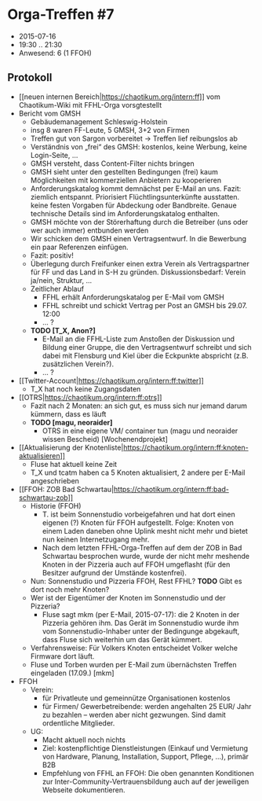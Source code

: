 # Orga-Treffen #7
* 2015-07-16
* 19:30 .. 21:30
* Anwesend: 6 (1 FFOH)

## Protokoll

* [[neuen internen Bereich|https://chaotikum.org/intern:ff]] vom Chaotikum-Wiki mit FFHL-Orga vorsgtestellt
* Bericht vom GMSH
  * Gebäudemanagement Schleswig-Holstein
  * insg 8 waren FF-Leute, 5 GMSH, 3+2 von Firmen
  * Treffen gut von Sargon vorbereitet → Treffen lief reibungslos ab
  * Verständnis von „frei“ des GMSH: kostenlos, keine Werbung, keine Login-Seite, ...
  * GMSH versteht, dass Content-Filter nichts bringen
  * GMSH sieht unter den gestellten Bedingungen (frei) kaum Möglichkeiten mit kommerziellen Anbietern zu kooperieren
  * Anforderungskatalog kommt demnächst per E-Mail an uns. Fazit: ziemlich entspannt. Priorisiert Flüchtlingsunterkünfte ausstatten. keine festen Vorgaben für Abdeckung oder Bandbreite. Genaue technische Details sind im Anforderungskatalog enthalten.
  * GMSH möchte von der Störerhaftung durch die Betreiber (uns oder wer auch immer) entbunden werden
  * Wir schicken dem GMSH einen Vertragsentwurf. In die Bewerbung ein paar Referenzen einfügen.
  * Fazit: positiv!
  * Überlegung durch Freifunker einen extra Verein als Vertragspartner für FF und das Land in S-H zu gründen. Diskussionsbedarf: Verein ja/nein, Struktur, ...
  * Zeitlicher Ablauf
    * FFHL erhält Anforderungskatalog per E-Mail vom GMSH
    * FFHL schreibt und schickt Vertrag per Post an GMSH bis 29.07. 12:00
    * ... ?
  * **TODO [T_X, Anon?]**
    * E-Mail an die FFHL-Liste zum Anstoßen der Diskussion und Bildung einer Gruppe, die den Vertragsentwurf schreibt und sich dabei mit Flensburg und Kiel über die Eckpunkte abspricht (z.B. zusätzlichen Verein?).
    * ... ?
* [[Twitter-Account|https://chaotikum.org/intern:ff:twitter]]
  * T_X hat noch keine Zugangsdaten
* [[OTRS|https://chaotikum.org/intern:ff:otrs]]
  * Fazit nach 2 Monaten: an sich gut, es muss sich nur jemand darum kümmern, dass es läuft
  * **TODO [magu, neoraider]**
    * OTRS in eine eigene VM/ container tun (magu und neoraider wissen Bescheid) [Wochenendprojekt]
* [[Aktualisierung der Knotenliste|https://chaotikum.org/intern:ff:knoten-aktualisieren]]
  * Fluse hat aktuell keine Zeit
  * T_X und tcatm haben ca 5 Knoten aktualisiert, 2 andere per E-Mail angeschrieben
* [[FFOH: ZOB Bad Schwartau|https://chaotikum.org/intern:ff:bad-schwartau-zob]]
  * Historie (FFOH)
    * T. ist beim Sonnenstudio vorbeigefahren und hat dort einen eigenen (?) Knoten für FFOH aufgestellt. Folge: Knoten von einem Laden daneben ohne Uplink mesht nicht mehr und bietet nun keinen Internetzugang mehr.
    * Nach dem letzten FFHL-Orga-Treffen auf dem der ZOB in Bad Schwartau besprochen wurde, wurde der nicht mehr meshende Knoten in der Pizzeria auch auf FFOH umgeflasht (für den Besitzer aufgrund der Umstände kostenfrei).
  * Nun: Sonnenstudio und Pizzeria FFOH, Rest FFHL? **TODO** Gibt es dort noch mehr Knoten?
  * Wer ist der Eigentümer der Knoten im Sonnenstudio und der Pizzeria?
    * Fluse sagt mkm (per E-Mail, 2015-07-17): die 2 Knoten in der Pizzeria gehören ihm. Das Gerät im Sonnenstudio wurde ihm vom Sonnenstudio-Inhaber unter der Bedingunge abgekauft, dass Fluse sich weiterhin um das Gerät kümmert.
  * Verfahrensweise: Für Volkers Knoten entscheidet Volker welche Firmware dort läuft.
  * Fluse und Torben wurden per E-Mail zum übernächsten Treffen eingeladen (17.09.) [mkm]
* FFOH
  * Verein:
    * für Privatleute und gemeinnütze Organisationen kostenlos
    * für Firmen/ Gewerbetreibende: werden angehalten 25 EUR/ Jahr zu bezahlen – werden aber nicht gezwungen. Sind damit ordentliche Mitglieder.
  * UG:
    * Macht aktuell noch nichts
    * Ziel: kostenpflichtige Dienstleistungen (Einkauf und Vermietung von Hardware, Planung, Installation, Support, Pflege, ...), primär B2B
    * Empfehlung von FFHL an FFOH: Die oben genannten Konditionen zur Inter-Community-Vertrauensbildung auch auf der jeweiligen Webseite dokumentieren.